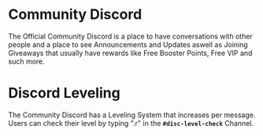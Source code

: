 # Community Discord
The Official Community Discord is a place to have conversations with other people and a place to see Announcements and Updates aswell as Joining Giveaways that usually have rewards like Free Booster Points, Free VIP and such more.

# Discord Leveling
The Community Discord has a Leveling System that increases per message. Users can check their level by typing ".r" in the **`#disc-level-check`** Channel.
